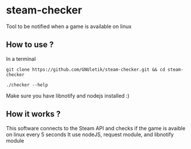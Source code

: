 # steam-checker
Tool to be notified when a game is available on linux

## How to use ?

In a terminal
```
git clone https://github.com/GNUletik/steam-checker.git && cd steam-checker
```
```
./checker --help
```


Make sure you have libnotify and nodejs installed :)

## How it works ?

This software connects to the Steam API and checks if the game is avaible on linux every 5 seconds 
It use nodeJS, request module, and libnotify module

